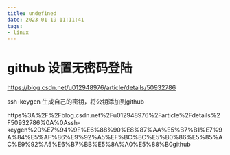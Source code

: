 ```yaml
---
title: undefined
date: 2023-01-19 11:11:41
tags:
- linux
---
```


# github 设置无密码登陆

https://blog.csdn.net/u012948976/article/details/50932786

ssh-keygen 生成自己的密钥，将公钥添加到github

https%3A%2F%2Fblog.csdn.net%2Fu012948976%2Farticle%2Fdetails%2F50932786%0A%0Assh-keygen%20%E7%94%9F%E6%88%90%E8%87%AA%E5%B7%B1%E7%9A%84%E5%AF%86%E9%92%A5%EF%BC%8C%E5%B0%86%E5%85%AC%E9%92%A5%E6%B7%BB%E5%8A%A0%E5%88%B0github
